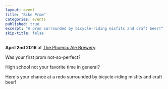 ```yaml
---
layout: event
title: "Bike Prom"
categories: events
published: true
excerpt: "A prom surrounded by bicycle-riding misfits and craft beer!"
skip-title: false
---
```


**April 2nd 2016** at [The Phoenix Ale Brewery](http://phoenixale.com/).

Was your first prom not-so-perfect?

High school not your favorite time in general?

Here's your chance at a redo surrounded by bicycle-riding misfits and craft beer!
